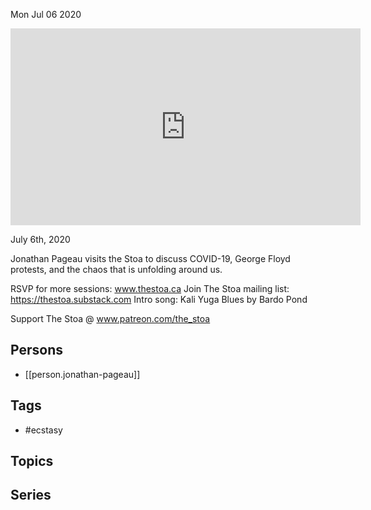 



Mon Jul 06 2020

<iframe width="560" height="315" src="https://www.youtube.com/embed/8Iua2bh6XFI" title="The Ecstasy of 2020 w/ Jonathan Pageau" frameborder="0" allow="accelerometer; autoplay; clipboard-write; encrypted-media; gyroscope; picture-in-picture" allowfullscreen ></iframe>

July 6th, 2020

Jonathan Pageau visits the Stoa to discuss COVID-19, George Floyd protests, and the chaos that is unfolding around us.

RSVP for more sessions: www.thestoa.ca
Join The Stoa mailing list: https://thestoa.substack.com
Intro song: Kali Yuga Blues by Bardo Pond

Support The Stoa @ www.patreon.com/the_stoa

## Persons

- [[person.jonathan-pageau]]

## Tags

- #ecstasy

## Topics



## Series



